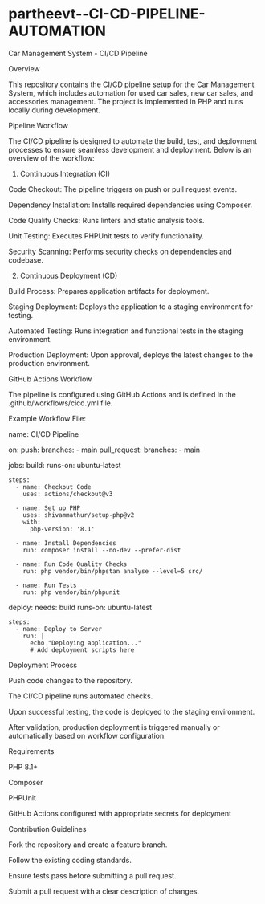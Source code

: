 # partheevt--CI-CD-PIPELINE-AUTOMATION
Car Management System - CI/CD Pipeline

Overview

This repository contains the CI/CD pipeline setup for the Car Management System, which includes automation for used car sales, new car sales, and accessories management. The project is implemented in PHP and runs locally during development.

Pipeline Workflow

The CI/CD pipeline is designed to automate the build, test, and deployment processes to ensure seamless development and deployment. Below is an overview of the workflow:

1. Continuous Integration (CI)

Code Checkout: The pipeline triggers on push or pull request events.

Dependency Installation: Installs required dependencies using Composer.

Code Quality Checks: Runs linters and static analysis tools.

Unit Testing: Executes PHPUnit tests to verify functionality.

Security Scanning: Performs security checks on dependencies and codebase.

2. Continuous Deployment (CD)

Build Process: Prepares application artifacts for deployment.

Staging Deployment: Deploys the application to a staging environment for testing.

Automated Testing: Runs integration and functional tests in the staging environment.

Production Deployment: Upon approval, deploys the latest changes to the production environment.

GitHub Actions Workflow

The pipeline is configured using GitHub Actions and is defined in the .github/workflows/cicd.yml file.

Example Workflow File:

name: CI/CD Pipeline

on:
  push:
    branches:
      - main
  pull_request:
    branches:
      - main

jobs:
  build:
    runs-on: ubuntu-latest

    steps:
      - name: Checkout Code
        uses: actions/checkout@v3
      
      - name: Set up PHP
        uses: shivammathur/setup-php@v2
        with:
          php-version: '8.1'

      - name: Install Dependencies
        run: composer install --no-dev --prefer-dist

      - name: Run Code Quality Checks
        run: php vendor/bin/phpstan analyse --level=5 src/

      - name: Run Tests
        run: php vendor/bin/phpunit

  deploy:
    needs: build
    runs-on: ubuntu-latest

    steps:
      - name: Deploy to Server
        run: |
          echo "Deploying application..."
          # Add deployment scripts here

Deployment Process

Push code changes to the repository.

The CI/CD pipeline runs automated checks.

Upon successful testing, the code is deployed to the staging environment.

After validation, production deployment is triggered manually or automatically based on workflow configuration.

Requirements

PHP 8.1+

Composer

PHPUnit

GitHub Actions configured with appropriate secrets for deployment

Contribution Guidelines

Fork the repository and create a feature branch.

Follow the existing coding standards.

Ensure tests pass before submitting a pull request.

Submit a pull request with a clear description of changes.
